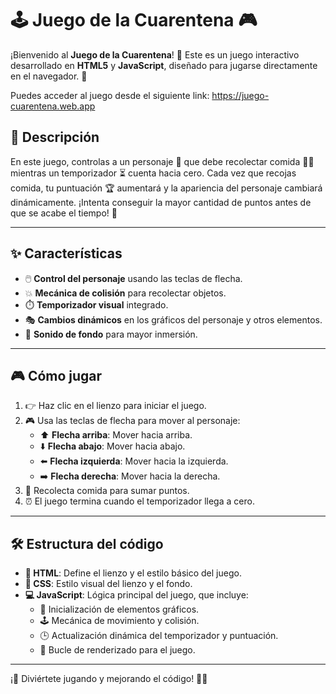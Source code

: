 # 🕹️ Juego de la Cuarentena 🎮

¡Bienvenido al **Juego de la Cuarentena**! 🌟 Este es un juego interactivo desarrollado en **HTML5** y **JavaScript**, diseñado para jugarse directamente en el navegador. 🚀

Puedes acceder al juego desde el siguiente link: https://juego-cuarentena.web.app

## 📖 Descripción

En este juego, controlas a un personaje 🧍 que debe recolectar comida 🍔🍕 mientras un temporizador ⏳ cuenta hacia cero. Cada vez que recojas comida, tu puntuación 🏆 aumentará y la apariencia del personaje cambiará dinámicamente. ¡Intenta conseguir la mayor cantidad de puntos antes de que se acabe el tiempo! 🎯

---

## ✨ Características

- 🖱️ **Control del personaje** usando las teclas de flecha.  
- 💥 **Mecánica de colisión** para recolectar objetos.  
- ⏱️ **Temporizador visual** integrado.  
- 🎭 **Cambios dinámicos** en los gráficos del personaje y otros elementos.  
- 🎵 **Sonido de fondo** para mayor inmersión.  

---

## 🎮 Cómo jugar

1. 👉 Haz clic en el lienzo para iniciar el juego.  
2. 🎮 Usa las teclas de flecha para mover al personaje:
   - ⬆️ **Flecha arriba**: Mover hacia arriba.  
   - ⬇️ **Flecha abajo**: Mover hacia abajo.  
   - ⬅️ **Flecha izquierda**: Mover hacia la izquierda.  
   - ➡️ **Flecha derecha**: Mover hacia la derecha.  
3. 🍴 Recolecta comida para sumar puntos.  
4. ⏰ El juego termina cuando el temporizador llega a cero.  

---

## 🛠️ Estructura del código

- **📄 HTML**: Define el lienzo y el estilo básico del juego.  
- **🎨 CSS**: Estilo visual del lienzo y el fondo.  
- **💻 JavaScript**: Lógica principal del juego, que incluye:
  - 🔧 Inicialización de elementos gráficos.  
  - 🕹️ Mecánica de movimiento y colisión.  
  - 🕒 Actualización dinámica del temporizador y puntuación.  
  - 🎥 Bucle de renderizado para el juego.  

---

¡💪 Diviértete jugando y mejorando el código! 🚀🎉
